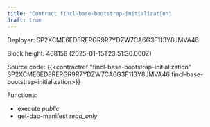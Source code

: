 ```yaml
---
title: "Contract fincl-base-bootstrap-initialization"
draft: true
---
```

Deployer: SP2XCME6ED8RERGR9R7YDZW7CA6G3F113Y8JMVA46


 



Block height: 468158 (2025-01-15T23:51:30.000Z)

Source code: {{<contractref "fincl-base-bootstrap-initialization" SP2XCME6ED8RERGR9R7YDZW7CA6G3F113Y8JMVA46 fincl-base-bootstrap-initialization>}}

Functions:

* execute _public_
* get-dao-manifest _read_only_
